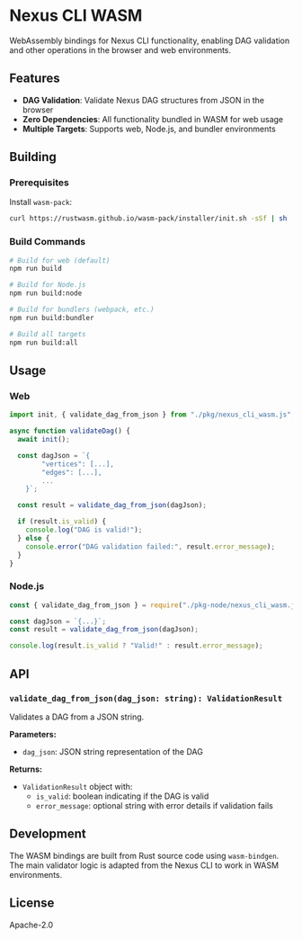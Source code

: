 # Nexus CLI WASM

WebAssembly bindings for Nexus CLI functionality, enabling DAG validation and other operations in the browser and web environments.

## Features

- **DAG Validation**: Validate Nexus DAG structures from JSON in the browser
- **Zero Dependencies**: All functionality bundled in WASM for web usage
- **Multiple Targets**: Supports web, Node.js, and bundler environments

## Building

### Prerequisites

Install `wasm-pack`:

```bash
curl https://rustwasm.github.io/wasm-pack/installer/init.sh -sSf | sh
```

### Build Commands

```bash
# Build for web (default)
npm run build

# Build for Node.js
npm run build:node

# Build for bundlers (webpack, etc.)
npm run build:bundler

# Build all targets
npm run build:all
```

## Usage

### Web

```javascript
import init, { validate_dag_from_json } from "./pkg/nexus_cli_wasm.js";

async function validateDag() {
  await init();

  const dagJson = `{
        "vertices": [...],
        "edges": [...],
        ...
    }`;

  const result = validate_dag_from_json(dagJson);

  if (result.is_valid) {
    console.log("DAG is valid!");
  } else {
    console.error("DAG validation failed:", result.error_message);
  }
}
```

### Node.js

```javascript
const { validate_dag_from_json } = require("./pkg-node/nexus_cli_wasm.js");

const dagJson = `{...}`;
const result = validate_dag_from_json(dagJson);

console.log(result.is_valid ? "Valid!" : result.error_message);
```

## API

### `validate_dag_from_json(dag_json: string): ValidationResult`

Validates a DAG from a JSON string.

**Parameters:**

- `dag_json`: JSON string representation of the DAG

**Returns:**

- `ValidationResult` object with:
  - `is_valid`: boolean indicating if the DAG is valid
  - `error_message`: optional string with error details if validation fails

## Development

The WASM bindings are built from Rust source code using `wasm-bindgen`. The main validator logic is adapted from the Nexus CLI to work in WASM environments.

## License

Apache-2.0
